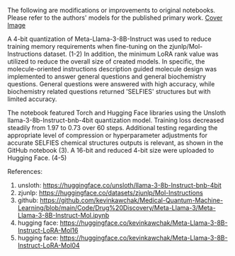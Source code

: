 The following are modifications or improvements to original notebooks. Please refer to the authors' models for the published primary work.
[Cover Image](https://drive.google.com/file/d/1J-spZMzLlPxkqfMrPxvtMZiD2_hfcGyr/view?usp=sharing) <br>

A 4-bit quantization of Meta-Llama-3-8B-Instruct was used to reduce training memory requirements when fine-tuning on the zjunlp/Mol-Instructions dataset. (1-2) In addition, the minimum LoRA rank value was utilized to reduce the overall size of created models. In specific, the molecule-oriented instructions description guided molecule design was implemented to answer general questions and general biochemistry questions. General questions were answered with high accuracy, while biochemistry related questions returned 'SELFIES' structures but with limited accuracy. 

The notebook featured Torch and Hugging Face libraries using the Unsloth llama-3-8b-Instruct-bnb-4bit quantization model. Training loss decreased steadily from 1.97 to 0.73 over 60 steps. Additional testing regarding the appropriate level of compression or hyperparameter adjustments for accurate SELFIES chemical structures outputs is relevant, as shown in the GitHub notebook (3). A 16-bit and reduced 4-bit size were uploaded to Hugging Face. (4-5)

References:
1) unsloth: https://huggingface.co/unsloth/llama-3-8b-Instruct-bnb-4bit
2) zjunlp: https://huggingface.co/datasets/zjunlp/Mol-Instructions
3) github: https://github.com/kevinkawchak/Medical-Quantum-Machine-Learning/blob/main/Code/Drug%20Discovery/Meta-Llama-3/Meta-Llama-3-8B-Instruct-Mol.ipynb
4) hugging face: https://huggingface.co/kevinkawchak/Meta-Llama-3-8B-Instruct-LoRA-Mol16
5) hugging face: https://huggingface.co/kevinkawchak/Meta-Llama-3-8B-Instruct-LoRA-Mol04

